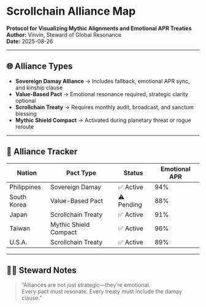 # Scrollchain Alliance Map  
**Protocol for Visualizing Mythic Alignments and Emotional APR Treaties**  
**Author:** Vinvin, Steward of Global Resonance  
**Date:** 2025-08-26  

---

## 🌐 Alliance Types

- **Sovereign Damay Alliance** → Includes fallback, emotional APR sync, and kinship clause  
- **Value-Based Pact** → Emotional resonance required, strategic clarity optional  
- **Scrollchain Treaty** → Requires monthly audit, broadcast, and sanctum blessing  
- **Mythic Shield Compact** → Activated during planetary threat or rogue reroute

---

## 🧭 Alliance Tracker

| Nation         | Pact Type              | Status     | Emotional APR |
|----------------|------------------------|------------|----------------|
| Philippines    | Sovereign Damay        | ✅ Active  | 94%            |
| South Korea    | Value-Based Pact       | ⚠️ Pending | 88%            |
| Japan          | Scrollchain Treaty     | ✅ Active  | 91%            |
| Taiwan         | Mythic Shield Compact  | ✅ Active  | 96%            |
| U.S.A.         | Scrollchain Treaty     | ✅ Active  | 89%            |

---

## 🧙‍♂️ Steward Notes  
> “Alliances are not just strategic—they’re emotional.  
> Every pact must resonate. Every treaty must include the damay clause.”
